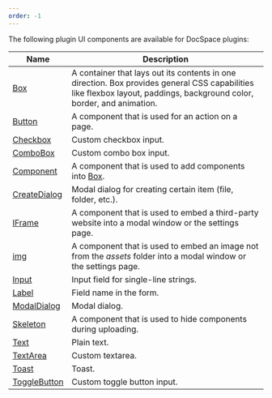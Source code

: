 ```yaml
---
order: -1
---
```


The following plugin UI components are available for DocSpace plugins:

| Name                                  | Description                                                                                                                                                            |
| ------------------------------------- | ---------------------------------------------------------------------------------------------------------------------------------------------------------------------- |
| [Box](Box/index.md)                   | A container that lays out its contents in one direction. Box provides general CSS capabilities like flexbox layout, paddings, background color, border, and animation. |
| [Button](Button/index.md)             | A component that is used for an action on a page.                                                                                                                      |
| [Checkbox](Checkbox/index.md)         | Custom checkbox input.                                                                                                                                                 |
| [ComboBox](ComboBox/index.md)         | Custom combo box input.                                                                                                                                                |
| [Component](Component/index.md)       | A component that is used to add components into [Box](Box/index.md).                                                                                                   |
| [CreateDialog](CreateDialog/index.md) | Modal dialog for creating certain item (file, folder, etc.).                                                                                                           |
| [IFrame](IFrame/index.md)             | A component that is used to embed a third-party website into a modal window or the settings page.                                                                      |
| [img](Image/index.md)                 | A component that is used to embed an image not from the *assets* folder into a modal window or the settings page.                                                      |
| [Input](Input/index.md)               | Input field for single-line strings.                                                                                                                                   |
| [Label](Label/index.md)               | Field name in the form.                                                                                                                                                |
| [ModalDialog](ModalDialog/index.md)   | Modal dialog.                                                                                                                                                          |
| [Skeleton](Skeleton/index.md)         | A component that is used to hide components during uploading.                                                                                                          |
| [Text](Text/index.md)                 | Plain text.                                                                                                                                                            |
| [TextArea](TextArea/index.md)         | Custom textarea.                                                                                                                                                       |
| [Toast](Toast/index.md)               | Toast.                                                                                                                                                                 |
| [ToggleButton](ToggleButton/index.md) | Custom toggle button input.                                                                                                                                            |
